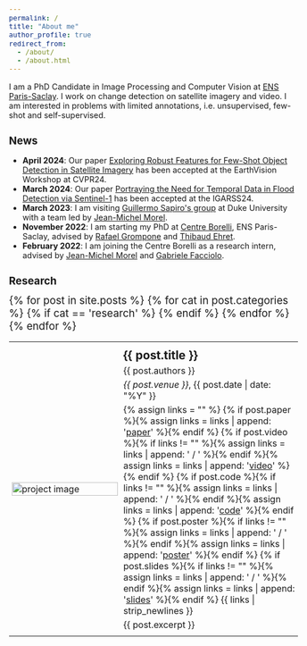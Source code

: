```yaml
---
permalink: /
title: "About me"
author_profile: true
redirect_from: 
  - /about/
  - /about.html
---
```

<style>
  body {
    font-size: 0.9em;
  }
  h1, h2, h3, h4, h5, h6 {
    font-size: 1.3em;
  }
  .research-section {
    font-size: 1.3em; /* Adjust the font size as needed */
  }
</style>

I am a PhD Candidate in Image Processing and Computer Vision at [ENS Paris-Saclay](https://ens-paris-saclay.fr/). I work on change detection on satellite imagery and video. I am interested in problems with limited annotations, i.e. unsupervised, few-shot and self-supervised.

News
======
- **April 2024**: Our paper [Exploring Robust Features for Few-Shot Object Detection in Satellite Imagery](https://arxiv.org/abs/2403.05381) has been accepted at the EarthVision Workshop at CVPR24.
- **March 2024**: Our paper [Portraying the Need for Temporal Data in Flood Detection via Sentinel-1](https://arxiv.org/abs/2403.03671) has been accepted at the IGARSS24.
- **March 2023**: I am visiting [Guillermo Sapiro's group](https://ece.duke.edu/faculty/guillermo-sapiro) at Duke University with a team led by [Jean-Michel Morel](https://sites.google.com/site/jeanmichelmorelcmlaenscachan/).
- **November 2022**: I am starting my PhD at [Centre Borelli](https://centreborelli.ens-paris-saclay.fr/en), ENS Paris-Saclay, advised by [Rafael Grompone](https://www.rafaelgrompone.org/) and [Thibaud Ehret](https://tehret.github.io/).
- **February 2022**: I am joining the Centre Borelli as a research intern, advised by [Jean-Michel Morel](https://sites.google.com/site/jeanmichelmorelcmlaenscachan/) and [Gabriele Facciolo](https://dev.ipol.im/~facciolo/).

Research
======
<div class="research-section">
  <table style="border-collapse: collapse; width: 100%; border: none;">
    {% for post in site.posts %}
      {% for cat in post.categories %}
        {% if cat == 'research' %}
          <tr style="border: none;">
            <td style="padding:1%;width:35%;vertical-align:middle;min-width:200px;border: none;">
              <img src="{{ post.image }}" alt="project image" style="width:100%; height:auto; max-width:100%;" />
            </td>
            <td style="padding:1%;width:65%;vertical-align:middle;border: none;">
              <h3 style="margin: 5px 0;">{{ post.title }}</h3>
              <p style="margin: 5px 0;">{{ post.authors }}</p>
              <p style="margin: 5px 0;"><em>{{ post.venue }}</em>, {{ post.date | date: "%Y" }}</p>
              <p style="margin: 5px 0;">
                {% assign links = "" %}
                {% if post.paper %}{% assign links = links | append: '<a href="' | append: post.paper | append: '">paper</a>' %}{% endif %}
                {% if post.video %}{% if links != "" %}{% assign links = links | append: ' / ' %}{% endif %}{% assign links = links | append: '<a href="' | append: post.video | append: '">video</a>' %}{% endif %}
                {% if post.code %}{% if links != "" %}{% assign links = links | append: ' / ' %}{% endif %}{% assign links = links | append: '<a href="' | append: post.code | append: '">code</a>' %}{% endif %}
                {% if post.poster %}{% if links != "" %}{% assign links = links | append: ' / ' %}{% endif %}{% assign links = links | append: '<a href="' | append: post.poster | append: '">poster</a>' %}{% endif %}
                {% if post.slides %}{% if links != "" %}{% assign links = links | append: ' / ' %}{% endif %}{% assign links = links | append: '<a href="' | append: post.slides | append: '">slides</a>' %}{% endif %}
                {{ links | strip_newlines }}
              </p>
              <p style="margin: 5px 0;">{{ post.excerpt }}</p>
            </td>
          </tr>
        {% endif %}
      {% endfor %}
    {% endfor %}
  </table>
</div>
